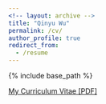 ```yaml
---
<!-- layout: archive -->
title: "Qinyu Wu"
permalink: /cv/
author_profile: true
redirect_from:
  - /resume
---
```


{% include base_path %}

[My Curriculum Vitae [PDF]](https://QinYuWu.github.io/files/CV.pdf)

<!-- <embed src="http://QinYuWu.com/files/Curriculum_Vitae.pdf" width="650" height="1800" type='application/pdf'> -->
